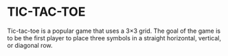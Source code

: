 # TIC-TAC-TOE
Tic-tac-toe is a popular game that uses a 3×3 grid. The goal of the game is to be the first player to place three symbols in a straight horizontal, vertical, or diagonal row.
